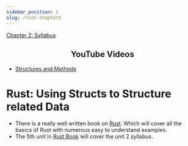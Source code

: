 ```yaml
---
sidebar_position: 1
slug: /rust-chapter2
---
```


[Chapter 2: Syllabus](./rust-unit2)

<center><h2> YouTube Videos </h2></center>

- [Structures and Methods](https://www.youtube.com/watch?v=gi0AQ78diSA&list=PLLqEtX6ql2EyPAZ1M2_C0GgVd4A-_L4_5&index=10)

# Rust: Using Structs to Structure related Data

- There is a really well written book on [Rust](https://doc.rust-lang.org/book/). Which will cover all the basics of Rust with numerous easy to understand examples.
- The 5th unit in [Rust Book](https://doc.rust-lang.org/book/) will cover the unit 2 syllabus.
